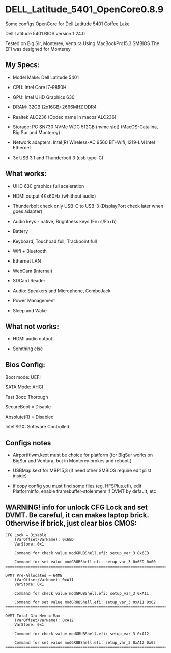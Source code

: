 # DELL_Latitude_5401_OpenCore0.8.9
Some configs OpenCore for Dell Latitude 5401 Coffee Lake


Dell Latitude 5401
BIOS version 1.24.0

Tested on Big Sir, Monterey, Ventura
Using MacBookPro15,3 SMBIOS
The EFI was designed for Monterey


## My Specs:

- Model Make: Dell Latitude 5401

- CPU: Intel Core i7-9850H

- GPU: Intel UHD Graphics 630

- DRAM: 32GB (2x16GB) 2666MHZ DDR4

- Realtek ALC236 (Codec name in macos ALC236)

- Storage: PC SN730 NVMe WDC 512GB (nvme slot) (MacOS-Catalina, Big Sur and Monterey)

- Network adapters: Intel(R) Wireless-AC 9560 BT+Wifi, I219-LM Intel Ethernet

- 3x USB 3.1 and Thunderbolt 3 (usb type-C)


## What works:
- UHD 630 graphics full aceleration

- HDMI output 4Kx60Hz (whithout audio)

- Thunderbolt check only USB-C to USB-3 (DisplayPort check later when goes adapter)

- Audio keys - native, Brightness keys (Fn+s/Fn+b)

- Battery

- Keyboard, Touchpad full, Trackpoint full

- Wifi + Bluetooth

- Ethernet LAN

- WebCam (Internal)

- SDCard Reader

- Audio: Speakers and Microphone, ComboJack

- Power Management

- Sleep and Wake

## What not works:
- HDMI audio output

- Somthing else

## Bios Config:

Boot mode: UEFI

SATA Mode: AHCI

Fast Boot: Thorough

SecureBoot = Disable

Absolute(R) = Disabled

Intel SGX: Software Controlled

## Configs notes

- AirportItlwm.kext must be choice for platform (for BigSur works on BigSur and Ventura, but in Monterey brokes and reboot.)

- USBMap.kext for MBP15,3 (if need other SMBIOS require edit plist inside)

- if copy config you must find some files (eg. HFSPlus.efi), edit PlatformInfo, enable framebuffer-stolenmem if DVMT by default, etc

## WARNING! info for unlock CFG Lock and set DVMT. Be careful, it can makes laptop brick. Otherwise if brick, just clear bios CMOS:

```
CFG Lock = Disable
    (VarOffset/VarName): 0x6ED
    VarStore: 0x1
    
    Command for check value modGRUBShell.efi: setup_var_3 0x6ED

    Command for set value modGRUBShell.efi: setup_var_3 0x6ED 0x00 
=======================================================================

DVMT Pre-Allocated = 64MB
    (VarOffset/VarName): 0xA11
    VarStore: 0x1
    
    Command for check value modGRUBShell.efi: setup_var_3 0xA11

    Command for set value modGRUBShell.efi: setup_var_3 0xA11 0x02
=======================================================================

DVMT Total Gfx Mem = Max
    (VarOffset/VarName): 0xA12
    VarStore: 0x1
    
    Command for check value modGRUBShell.efi: setup_var_3 0xA12

    Command for set value modGRUBShell.efi: setup_var_3 0xA12 0x03
=======================================================================
```
